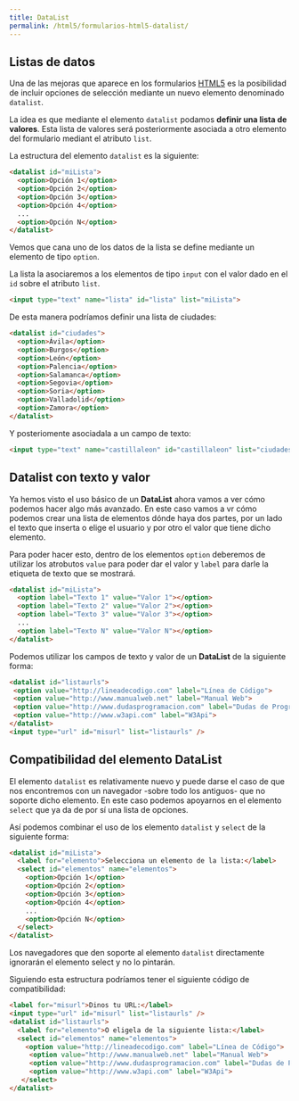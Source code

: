 ```yaml
---
title: DataList
permalink: /html5/formularios-html5-datalist/
---
```


## Listas de datos
Una de las mejoras que aparece en los formularios [HTML5][HTML5] es la posibilidad de incluir opciones de selección mediante un nuevo elemento denominado `datalist`.

La idea es que mediante el elemento `datalist` podamos **definir una lista de valores**. Esta lista de valores será posteriormente asociada a otro elemento del formulario mediant el atributo `list`.

La estructura del elemento `datalist` es la siguiente:

~~~html
<datalist id="miLista">
  <option>Opción 1</option>
  <option>Opción 2</option>
  <option>Opción 3</option>
  <option>Opción 4</option>
  ...
  <option>Opción N</option>        
</datalist>
~~~

Vemos que cana uno de los datos de la lista se define mediante un elemento de tipo `option`.

La lista la asociaremos a los elementos de tipo `input` con el valor dado en el `id` sobre el atributo `list`.

~~~html
<input type="text" name="lista" id="lista" list="miLista">
~~~

De esta manera podríamos definir una lista de ciudades:

~~~html
<datalist id="ciudades">
  <option>Ávila</option>
  <option>Burgos</option>
  <option>León</option>
  <option>Palencia</option>
  <option>Salamanca</option>
  <option>Segovia</option>
  <option>Soria</option>
  <option>Valladolid</option>
  <option>Zamora</option>
</datalist>
~~~

Y posteriomente asociadala a un campo de texto:

~~~html
<input type="text" name="castillaleon" id="castillaleon" list="ciudades">
~~~

## Datalist con texto y valor
Ya hemos visto el uso básico de un **DataList** ahora vamos a ver cómo podemos hacer algo más avanzado. En este caso vamos a vr cómo podemos crear una lista de elementos dónde haya dos partes, por un lado el texto que inserta o elige el usuario y por otro el valor que tiene dicho elemento.

Para poder hacer esto, dentro de los elementos `option` deberemos de utilizar los atrobutos `value` para poder dar el valor y `label` para darle la etiqueta de texto que se mostrará.

~~~html
<datalist id="miLista">
  <option label="Texto 1" value="Valor 1"></option>
  <option label="Texto 2" value="Valor 2"></option>
  <option label="Texto 3" value="Valor 3"></option>
  ...
  <option label="Texto N" value="Valor N"></option>      
</datalist>
~~~

Podemos utilizar los campos de texto y valor de un **DataList** de la siguiente forma:

~~~html
<datalist id="listaurls">
 <option value="http://lineadecodigo.com" label="Línea de Código">
 <option value="http://www.manualweb.net" label="Manual Web">
 <option value="http://www.dudasprogramacion.com" label="Dudas de Programación">
 <option value="http://www.w3api.com" label="W3Api">
</datalist>
<input type="url" id="misurl" list="listaurls" />
~~~

## Compatibilidad del elemento DataList
El elemento `datalist` es relativamente nuevo y puede darse el caso de que nos encontremos con un navegador -sobre todo los antiguos- que no soporte dicho elemento. En este caso podemos apoyarnos en el elemento `select` que ya da de por sí una lista de opciones.

Así podemos combinar el uso de los elemento `datalist` y `select` de la siguiente forma:

~~~html
<datalist id="miLista">
  <label for="elemento">Selecciona un elemento de la lista:</label>
  <select id="elementos" name="elementos">
    <option>Opción 1</option>
    <option>Opción 2</option>
    <option>Opción 3</option>
    <option>Opción 4</option>
    ...
    <option>Opción N</option>   
  </select>     
</datalist>
~~~

Los navegadores que den soporte al elemento `datalist` directamente ignorarán el elemento select y no lo pintarán.

Siguiendo esta estructura podríamos tener el siguiente código de compatibilidad:

~~~html
<label for="misurl">Dinos tu URL:</label>
<input type="url" id="misurl" list="listaurls" />
<datalist id="listaurls">
  <label for="elemento">O eligela de la siguiente lista:</label>
  <select id="elementos" name="elementos">
    <option value="http://lineadecodigo.com" label="Línea de Código">
     <option value="http://www.manualweb.net" label="Manual Web">
     <option value="http://www.dudasprogramacion.com" label="Dudas de Programación">
     <option value="http://www.w3api.com" label="W3Api">
   </select>
</datalist>
~~~

[HTML]: http://www.manualweb.net/html/
[HTML5]: http://www.manualweb.net/html5/
